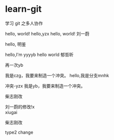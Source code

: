 # learn-git
学习 git 之多人协作

hello, world!
hello,yzx
hello, world! 刘一蔚

hello, 明鉴

hello,I'm yyyyb
hello world 郁哲昕

再一次yb

我是czg，我要来制造一个冲突。
hello,我是分支mnhk



冲突-yzx
我是yb，我要来制造一个冲突。

柴志刚改

刘一蔚的修改!x    
xiugai

柴志刚改

type2 change
